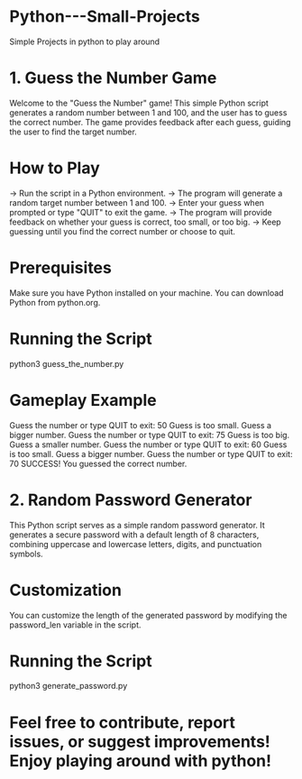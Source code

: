 # Python---Small-Projects
Simple Projects in python to play around

# 1. Guess the Number Game
Welcome to the "Guess the Number" game! This simple Python script generates a random number between 1 and 100, and the user has to guess the correct number. The game provides feedback after each guess, guiding the user to find the target number.
# How to Play
-> Run the script in a Python environment.
-> The program will generate a random target number between 1 and 100.
-> Enter your guess when prompted or type "QUIT" to exit the game.
-> The program will provide feedback on whether your guess is correct, too small, or too big.
-> Keep guessing until you find the correct number or choose to quit.
# Prerequisites
Make sure you have Python installed on your machine. You can download Python from python.org.

# Running the Script
python3 guess_the_number.py

# Gameplay Example
Guess the number or type QUIT to exit: 50
Guess is too small. Guess a bigger number.
Guess the number or type QUIT to exit: 75
Guess is too big. Guess a smaller number.
Guess the number or type QUIT to exit: 60
Guess is too small. Guess a bigger number.
Guess the number or type QUIT to exit: 70
SUCCESS! You guessed the correct number.

# 2. Random Password Generator
This Python script serves as a simple random password generator. It generates a secure password with a default length of 8 characters, combining uppercase and lowercase letters, digits, and punctuation symbols.
# Customization
You can customize the length of the generated password by modifying the password_len variable in the script.
# Running the Script
python3 generate_password.py

# Feel free to contribute, report issues, or suggest improvements! Enjoy playing around with python!



